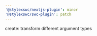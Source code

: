 ```yaml
---
'@stylexswc/nextjs-plugin': minor
'@stylexswc/swc-plugin': patch
---
```


create: transform different argument types
